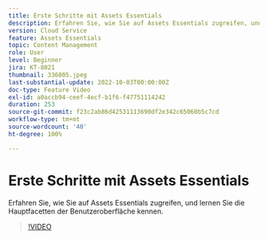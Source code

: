 ```yaml
---
title: Erste Schritte mit Assets Essentials
description: Erfahren Sie, wie Sie auf Assets Essentials zugreifen, und lernen Sie die Hauptfacetten der Benutzeroberfläche kennen.
version: Cloud Service
feature: Assets Essentials
topic: Content Management
role: User
level: Beginner
jira: KT-8021
thumbnail: 336005.jpeg
last-substantial-update: 2022-10-03T00:00:00Z
doc-type: Feature Video
exl-id: a0accb94-ceef-4ecf-b1f6-f47751114242
duration: 253
source-git-commit: f23c2ab86d42531113690df2e342c65060b5c7cd
workflow-type: tm+mt
source-wordcount: '40'
ht-degree: 100%

---
```


# Erste Schritte mit Assets Essentials

Erfahren Sie, wie Sie auf Assets Essentials zugreifen, und lernen Sie die Hauptfacetten der Benutzeroberfläche kennen.

>[!VIDEO](https://video.tv.adobe.com/v/336005?quality=12&learn=on)
